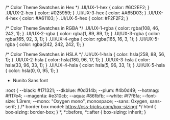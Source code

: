 
/* Color Theme Swatches in Hex */
.UI/UX-1-hex { color: #6C2EF2; }
.UI/UX-2-hex { color: #025959; }
.UI/UX-3-hex { color: #A65D03; }
.UI/UX-4-hex { color: #A61103; }
.UI/UX-5-hex { color: #F2F2F2; }

/* Color Theme Swatches in RGBA */
.UI/UX-1-rgba { color: rgba(108, 46, 242, 1); }
.UI/UX-2-rgba { color: rgba(1, 89, 89, 1); }
.UI/UX-3-rgba { color: rgba(165, 92, 3, 1); }
.UI/UX-4-rgba { color: rgba(165, 16, 3, 1); }
.UI/UX-5-rgba { color: rgba(242, 242, 242, 1); }

/* Color Theme Swatches in HSLA */
.UI/UX-1-hsla { color: hsla(258, 88, 56, 1); }
.UI/UX-2-hsla { color: hsla(180, 96, 17, 1); }
.UI/UX-3-hsla { color: hsla(33, 96, 33, 1); }
.UI/UX-4-hsla { color: hsla(5, 96, 33, 1); }
.UI/UX-5-hsla { color: hsla(0, 0, 95, 1); }



- Nunito Sans font

:root {
    --black: #171321;
    --dkblue: #0d314b;
    --plum: #4b0d49;
    --hotmag: #ff17e4;
    --magenta: #e310cb;
    --aqua: #86fbfb;
    --white: #f7f8fa;
    --font-size: 1.3rem;
    --mono: "Oxygen mono", monospace;
    --sans: Oxygen, sans-serif;
}
/* border box model: https://css-tricks.com/box-sizing/ */
html {
    box-sizing: border-box;
}
*,
*::before,
*::after {
    box-sizing: inherit;
}